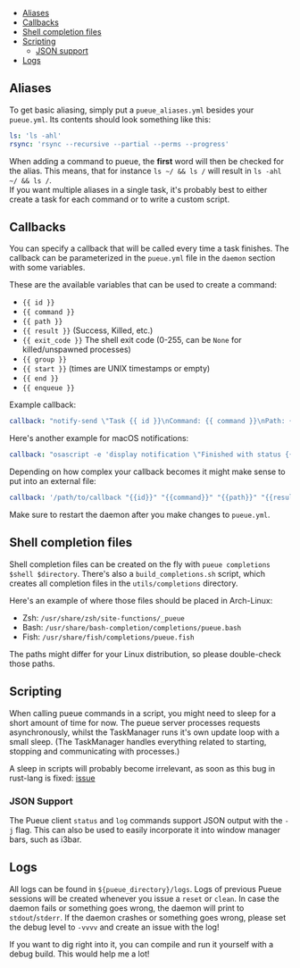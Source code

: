 - [Aliases](#aliases)
- [Callbacks](#callbacks)
- [Shell completion files](#shell-completion-files)
- [Scripting](#scripting)
    * [JSON support](#json-support)
- [Logs](#logs)

## Aliases

To get basic aliasing, simply put a `pueue_aliases.yml` besides your `pueue.yml`.
Its contents should look something like this:

```yaml
ls: 'ls -ahl'
rsync: 'rsync --recursive --partial --perms --progress'
```

When adding a command to pueue, the **first** word will then be checked for the alias.
This means, that for instance `ls ~/ && ls /` will result in `ls -ahl ~/ && ls /`.\
If you want multiple aliases in a single task, it's probably best to either create a task for each command or to write a custom script.

## Callbacks

You can specify a callback that will be called every time a task finishes.
The callback can be parameterized in the `pueue.yml` file in the `daemon` section with some variables.

These are the available variables that can be used to create a command:

- `{{ id }}`
- `{{ command }}`
- `{{ path }}`
- `{{ result }}` (Success, Killed, etc.)
- `{{ exit_code }}` The shell exit code (0-255, can be `None` for killed/unspawned processes)
- `{{ group }}`
- `{{ start }}` (times are UNIX timestamps or empty)
- `{{ end }}`
- `{{ enqueue }}`

Example callback:

```yaml
callback: "notify-send \"Task {{ id }}\nCommand: {{ command }}\nPath: {{ path }}\nFinished with status '{{ result }}'\nTook: $(bc <<< \"{{end}} - {{start}}\") seconds\""
```

Here's another example for macOS notifications:

```yaml
callback: "osascript -e 'display notification \"Finished with status {{ result }}\" with title \"Pueue task {{ id }}\" subtitle \"{{ command }}\"'"
```

Depending on how complex your callback becomes it might make sense to put into an external file:

```yaml
callback: '/path/to/callback "{{id}}" "{{command}}" "{{path}}" "{{result}}" "{{group}}" "{{start}}" "{{end}}" "{{enqueue}}"'
```

Make sure to restart the daemon after you make changes to `pueue.yml`.

## Shell completion files

Shell completion files can be created on the fly with `pueue completions $shell $directory`.
There's also a `build_completions.sh` script, which creates all completion files in the `utils/completions` directory.

Here's an example of where those files should be placed in Arch-Linux:

- Zsh: `/usr/share/zsh/site-functions/_pueue`
- Bash: `/usr/share/bash-completion/completions/pueue.bash`
- Fish: `/usr/share/fish/completions/pueue.fish`

The paths might differ for your Linux distribution, so please double-check those paths.

## Scripting

When calling pueue commands in a script, you might need to sleep for a short amount of time for now.
The pueue server processes requests asynchronously, whilst the TaskManager runs it's own update loop with a small sleep.
(The TaskManager handles everything related to starting, stopping and communicating with processes.)

A sleep in scripts will probably become irrelevant, as soon as this bug in rust-lang is fixed: [issue](https://github.com/rust-lang/rust/issues/39364)

### JSON Support

The Pueue client `status` and `log` commands support JSON output with the `-j` flag.
This can also be used to easily incorporate it into window manager bars, such as i3bar.

## Logs

All logs can be found in `${pueue_directory}/logs`.
Logs of previous Pueue sessions will be created whenever you issue a `reset` or `clean`.
In case the daemon fails or something goes wrong, the daemon will print to `stdout`/`stderr`.
If the daemon crashes or something goes wrong, please set the debug level to `-vvvv` and create an issue with the log!

If you want to dig right into it, you can compile and run it yourself with a debug build.
This would help me a lot!
